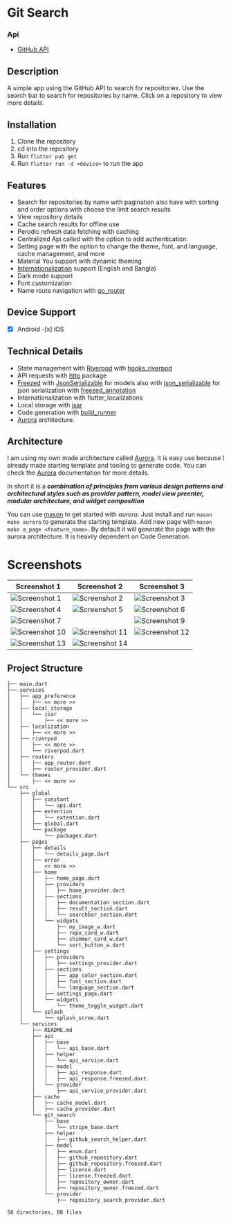 # Git Search

### Api

- [GitHub API](https://docs.github.com/en/rest)

## Description

A simple app using the GitHub API to search for repositories. Use the search bar to search for repositories by name. Click on a repository to view more details.

## Installation

1. Clone the repository
2. cd into the repository
3. Run `flutter pub get`
4. Run `flutter run -d <device>` to run the app

## Features

- Search for repositories by name with pagination also have with sorting and order options with choose the limit search results
- View repository details
- Cache search results for offline use
- Perodic refresh data fetching with caching
- Centralized Api called with the option to add authentication.
- Setting page with the option to change the theme, font, and language, cache management, and more
- Material You support with dynamic theming
- [Internationalization](lib/services/localization) support (English and Bangla)
- Dark mode support
- Font customization
- Name route navigation with [go_router](https://pub.dev/packages/go_router)

## Device Support

-[x] Android -[x] iOS

## Technical Details

- State management with [Riverpod](https://riverpod.dev) with [hooks_riverpod](https://pub.dev/packages/hooks_riverpod)
- API requests with [http](https://pub.dev/packages/http) package
- [Freezed](https://pub.dev/packages/freezed) with [JsonSerializable](https://pub.dev/packages/json_annotation) for models also with [json_serializable](https://pub.dev/packages/json_serializable) for json serialization with [freezed_annotation](https://pub.dev/packages/freezed_annotation)
- Internationalization with flutter_localizations
- Local storage with [isar](https://pub.dev/packages/isar)
- Code generation with [build_runner](https://pub.dev/packages/build_runner)
- [Aurora](https://docs.aurora.monzim.com/) architecture.

## Architecture

I am using my own made architecture called [Aurora](https://docs.aurora.monzim.com/). It is easy use because I already made starting template and tooling to generate code. You can check the [Aurora](https://docs.aurora.monzim.com/) documentation for more details.

In short it is a **_combination of principles from various design patterns and architectural styles such as provider pattern, model view preenter, modular architecture, and widget composition_**

You can use [mason](https://pub.dev/packages/mason) to get started with _aurora_. Just install and run `mason make aurora` to generate the starting template. Add new page with `mason make a_page <feature_name>`. By default it will generate the page with the aurora architecture. It is heavily dependent on Code Generation.

# Screenshots

| Screenshot 1                                                                                                            | Screenshot 2                                                                                                            | Screenshot 3                                                                                                            |
| ----------------------------------------------------------------------------------------------------------------------- | ----------------------------------------------------------------------------------------------------------------------- | ----------------------------------------------------------------------------------------------------------------------- |
| ![Screenshot 1](docs/images/Simulator%20Screenshot%20-%20iPhone%2015%20Pro%20Max%20-%202024-03-21%20at%2023.38.41.png)  | ![Screenshot 2](docs/images/Simulator%20Screenshot%20-%20iPhone%2015%20Pro%20Max%20-%202024-03-21%20at%2023.39.08.png)  | ![Screenshot 3](docs/images/Simulator%20Screenshot%20-%20iPhone%2015%20Pro%20Max%20-%202024-03-21%20at%2023.39.14.png)  |
| ![Screenshot 4](docs/images/Simulator%20Screenshot%20-%20iPhone%2015%20Pro%20Max%20-%202024-03-21%20at%2023.39.18.png)  | ![Screenshot 5](docs/images/Simulator%20Screenshot%20-%20iPhone%2015%20Pro%20Max%20-%202024-03-21%20at%2023.39.22.png)  | ![Screenshot 6](docs/images/Simulator%20Screenshot%20-%20iPhone%2015%20Pro%20Max%20-%202024-03-21%20at%2023.39.30.png)  |
| ![Screenshot 7](docs/images/Simulator%20Screenshot%20-%20iPhone%2015%20Pro%20Max%20-%202024-03-21%20at%2023.39.35.png)  |                                                                                                                         | ![Screenshot 9](docs/images/Simulator%20Screenshot%20-%20iPhone%2015%20Pro%20Max%20-%202024-03-21%20at%2023.40.33.png)  |
| ![Screenshot 10](docs/images/Simulator%20Screenshot%20-%20iPhone%2015%20Pro%20Max%20-%202024-03-21%20at%2023.40.49.png) | ![Screenshot 11](docs/images/Simulator%20Screenshot%20-%20iPhone%2015%20Pro%20Max%20-%202024-03-21%20at%2023.40.53.png) | ![Screenshot 12](docs/images/Simulator%20Screenshot%20-%20iPhone%2015%20Pro%20Max%20-%202024-03-21%20at%2023.41.12.png) |
| ![Screenshot 13](docs/images/Simulator%20Screenshot%20-%20iPhone%2015%20Pro%20Max%20-%202024-03-21%20at%2023.41.17.png) | ![Screenshot 14](docs/images/Simulator%20Screenshot%20-%20iPhone%2015%20Pro%20Max%20-%202024-03-21%20at%2023.41.36.png) |                                                                                                                         |

## Project Structure

```tree
├── main.dart
├── services
│   ├── app_preference
│   │   ├── << more >>
│   ├── local_storage
│   │   └── isar
│   │       ├── << more >>
│   ├── localization
│   │   ├── << more >>
│   ├── riverpod
│   │   ├── << more >>
│   │   └── riverpod.dart
│   ├── routers
│   │   ├── app_router.dart
│   │   ├── router_provider.dart
│   └── themes
│       ├── << more >>
└── src
    ├── global
    │   ├── constant
    │   │   └── api.dart
    │   ├── extention
    │   │   └── extention.dart
    │   ├── global.dart
    │   └── package
    │       └── packages.dart
    ├── pages
    │   ├── details
    │   │   └── details_page.dart
    │   ├── error
    │   │   << more >>
    │   ├── home
    │   │   ├── home_page.dart
    │   │   ├── providers
    │   │   │   ├── home_provider.dart
    │   │   ├── sections
    │   │   │   ├── documentation_section.dart
    │   │   │   ├── result_section.dart
    │   │   │   └── searchbar_section.dart
    │   │   └── widgets
    │   │       ├── my_image_w.dart
    │   │       ├── repo_card_w.dart
    │   │       ├── shimmer_card_w.dart
    │   │       └── sort_button_w.dart
    │   ├── settings
    │   │   ├── providers
    │   │   │   ├── settings_provider.dart
    │   │   ├── sections
    │   │   │   ├── app_color_section.dart
    │   │   │   ├── font_section.dart
    │   │   │   └── language_section.dart
    │   │   ├── settings_page.dart
    │   │   └── widgets
    │   │       └── theme_toggle_widget.dart
    │   └── splash
    │       └── splash_scree.dart
    └── services
        ├── README.md
        ├── api
        │   ├── base
        │   │   └── api_base.dart
        │   ├── helper
        │   │   └── api_service.dart
        │   ├── model
        │   │   ├── api_response.dart
        │   │   ├── api_response.freezed.dart
        │   └── provider
        │       ├── api_service_provider.dart
        ├── cache
        │   ├── cache_model.dart
        │   ├── cache_provider.dart
        └── git_search
            ├── base
            │   └── stripe_base.dart
            ├── helper
            │   ├── github_search_helper.dart
            ├── model
            │   ├── enum.dart
            │   ├── github_repository.dart
            │   ├── github_repository.freezed.dart
            │   ├── license.dart
            │   ├── license.freezed.dart
            │   ├── repository_owner.dart
            │   ├── repository_owner.freezed.dart
            └── provider
                ├── repository_search_provider.dart

56 directories, 88 files
```
